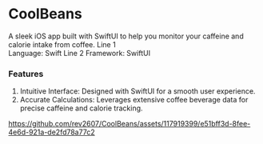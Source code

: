 # CoolBeans

A sleek iOS app built with SwiftUI to help you monitor your caffeine and calorie intake from coffee.
Line 1 <br> Language: Swift
Line 2  Framework: SwiftUI

### Features
1. Intuitive Interface:  Designed with SwiftUI for a smooth user experience.
2. Accurate Calculations: Leverages extensive coffee beverage data for precise caffeine and calorie tracking.

https://github.com/rev2607/CoolBeans/assets/117919399/e51bff3d-8fee-4e6d-921a-de2fd78a77c2
